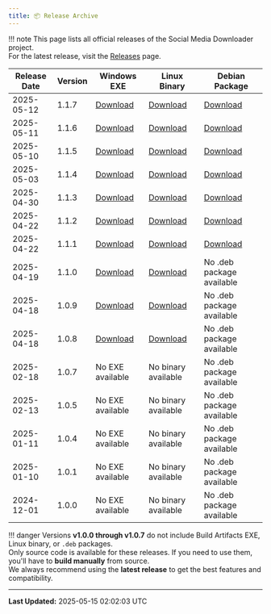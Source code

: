 ```yaml
---
title: 📦 Release Archive
---
```


!!! note
    This page lists all official releases of the Social Media Downloader project.  
    For the latest release, visit the [Releases](https://github.com/nayandas69/Social-Media-Downloader/releases) page.

| Release Date | Version | Windows EXE | Linux Binary | Debian Package |
|--------------|---------|-------------|--------------|----------------|
| 2025-05-12 | 1.1.7 | [Download](https://github.com/nayandas69/Social-Media-Downloader/releases/download/1.1.7/smd.exe) | [Download](https://github.com/nayandas69/Social-Media-Downloader/releases/download/1.1.7/smd-linux.tar.gz) | [Download](https://github.com/nayandas69/Social-Media-Downloader/releases/download/1.1.7/social-media-downloader_1.1.7_amd64.deb) |
| 2025-05-11 | 1.1.6 | [Download](https://github.com/nayandas69/Social-Media-Downloader/releases/download/1.1.6/smd.exe) | [Download](https://github.com/nayandas69/Social-Media-Downloader/releases/download/1.1.6/smd-linux.tar.gz) | [Download](https://github.com/nayandas69/Social-Media-Downloader/releases/download/1.1.6/social-media-downloader_1.1.6_amd64.deb) |
| 2025-05-10 | 1.1.5 | [Download](https://github.com/nayandas69/Social-Media-Downloader/releases/download/1.1.5/smd.exe) | [Download](https://github.com/nayandas69/Social-Media-Downloader/releases/download/1.1.5/smd-linux.tar.gz) | [Download](https://github.com/nayandas69/Social-Media-Downloader/releases/download/1.1.5/social-media-downloader_1.1.5_amd64.deb) |
| 2025-05-03 | 1.1.4 | [Download](https://github.com/nayandas69/Social-Media-Downloader/releases/download/1.1.4/smd.exe) | [Download](https://github.com/nayandas69/Social-Media-Downloader/releases/download/1.1.4/smd-linux.tar.gz) | [Download](https://github.com/nayandas69/Social-Media-Downloader/releases/download/1.1.4/social-media-downloader_1.1.4_amd64.deb) |
| 2025-04-30 | 1.1.3 | [Download](https://github.com/nayandas69/Social-Media-Downloader/releases/download/1.1.3/Social.Media.Downloader.exe) | [Download](https://github.com/nayandas69/Social-Media-Downloader/releases/download/1.1.3/smd-linux.tar.gz) | [Download](https://github.com/nayandas69/Social-Media-Downloader/releases/download/1.1.3/social-media-downloader_1.1.3_amd64.deb) |
| 2025-04-22 | 1.1.2 | [Download](https://github.com/nayandas69/Social-Media-Downloader/releases/download/1.1.2/Social.Media.Downloader.exe) | [Download](https://github.com/nayandas69/Social-Media-Downloader/releases/download/1.1.2/smd-linux.tar.gz) | [Download](https://github.com/nayandas69/Social-Media-Downloader/releases/download/1.1.2/social-media-downloader_1.1.2_amd64.deb) |
| 2025-04-22 | 1.1.1 | [Download](https://github.com/nayandas69/Social-Media-Downloader/releases/download/1.1.1/Social.Media.Downloader.exe) | [Download](https://github.com/nayandas69/Social-Media-Downloader/releases/download/1.1.1/smd-linux.tar.gz) | [Download](https://github.com/nayandas69/Social-Media-Downloader/releases/download/1.1.1/social-media-downloader_1.1.1_amd64.deb) |
| 2025-04-19 | 1.1.0 | [Download](https://github.com/nayandas69/Social-Media-Downloader/releases/download/1.1.0/Social.Media.Downloader.exe) | [Download](https://github.com/nayandas69/Social-Media-Downloader/releases/download/1.1.0/smd-linux.tar.gz) | No .deb package available |
| 2025-04-18 | 1.0.9 | [Download](https://github.com/nayandas69/Social-Media-Downloader/releases/download/1.0.9/Social.Media.Downloader.exe) | [Download](https://github.com/nayandas69/Social-Media-Downloader/releases/download/1.0.9/smd-linux.tar.gz) | No .deb package available |
| 2025-04-18 | 1.0.8 | [Download](https://github.com/nayandas69/Social-Media-Downloader/releases/download/1.0.8/Social.Media.Downloader.exe) | [Download](https://github.com/nayandas69/Social-Media-Downloader/releases/download/1.0.8/smd-linux.tar.gz) | No .deb package available |
| 2025-02-18 | 1.0.7 | No EXE available | No binary available | No .deb package available |
| 2025-02-13 | 1.0.5 | No EXE available | No binary available | No .deb package available |
| 2025-01-11 | 1.0.4 | No EXE available | No binary available | No .deb package available |
| 2025-01-10 | 1.0.1 | No EXE available | No binary available | No .deb package available |
| 2024-12-01 | 1.0.0 | No EXE available | No binary available | No .deb package available |

!!! danger
    Versions **v1.0.0 through v1.0.7** do not include Build Artifacts EXE, Linux binary, or `.deb` packages.  
    Only source code is available for these releases. If you need to use them, you'll have to **build manually** from source.  
    We always recommend using the **latest release** to get the best features and compatibility.

---
**Last Updated:** 2025-05-15 02:02:03 UTC
